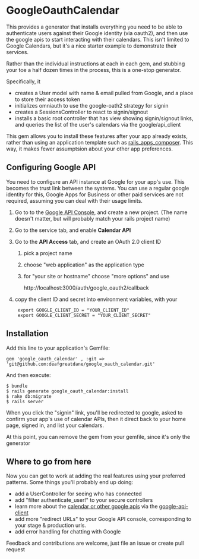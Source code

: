 # GoogleOauthCalendar

This provides a generator that installs everything you need to be able to authenticate users against
their Google identity (via oauth2), and then use the google apis to start interacting with their calendars.
This isn't limited to Google Calendars, but it's a nice starter example to demonstrate their services.

Rather than
the individual instructions at each in each gem, and stubbing your toe a half dozen times in the process, this is
a one-stop generator.

Specifically, it

* creates a User model with name &amp; email pulled from Google, and a place to store their access token
* initializes omniauth to use the google-oath2 strategy for signin
* creates a SessionsController to react to signin/signout
* installs a basic root controller that has view showing signin/signout links,
and queries the list of the user's calendars via the google/api_client

This gem allows you to install these features after your app already exists, rather than using an application
template such as [rails_apps_composer](https://github.com/RailsApps/rails_apps_composer). This way, it makes
fewer assumptsion about your other app preferences.

## Configuring Google API

You need to configure an API instance at Google for your app's use. This becomes the trust link
between the systems. You can use a regular google identity for this, Google Apps for Business or other
paid services are not required, assuming you can deal with their usage limits.

1. Go to to the [Google API Console](https://code.google.com/apis/console/), and create a new project.
(The name doesn't matter, but will probably match your rails project name)
1. Go to the service tab, and enable **Calendar API**
1. Go to the **API Access** tab, and create an OAuth 2.0 client ID
    1. pick a project name
    1. choose "web application" as the application type
    1. for "your site or hostname" choose "more options" and use

        http://localhost:3000/auth/google_oauth2/callback
1. copy the client ID and secret into environment variables, with your

        export GOOGLE_CLIENT_ID = "YOUR_CLIENT_ID"
        export GOOGLE_CLIENT_SECRET = "YOUR_CLIENT_SECRET"
## Installation

Add this line to your application's Gemfile:

    gem 'google_oauth_calendar' , :git => 'git@github.com:deafgreatdane/google_oauth_calendar.git'

And then execute:

    $ bundle
    $ rails generate google_oauth_calendar:install
    $ rake db:migrate
    $ rails server

When you click the "signin" link, you'll be redirected to google, asked to confirm your app's use of calendar
APIs, then it direct back to your home page, signed in, and list your calendars.

At this point, you can remove the gem from your gemfile, since it's only the generator

## Where to go from here

Now you can get to work at adding the real features using your preferred patterns. Some things you'll
probably end up doing:

* add a UserController for seeing who has connected
* add "filter authenticate_user!" to your secure controllers
* learn more about the [calendar or other google apis](http://code.google.com/p/google-api-ruby-client/wiki/SupportedAPIs)
via the [google-api-client](http://code.google.com/p/google-api-ruby-client/)
* add more "redirect URLs" to your Google API console, corresponding to your stage &amp; production urls.
* add error handling for chatting with Google

Feedback and contributions are welcome, just file an issue or create pull request